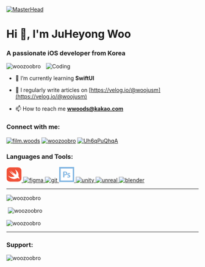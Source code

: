 [![MasterHead](https://1.bp.blogspot.com/-7A4WynwLsMw/XbBpCXG8fHI/AAAAAAAAMt4/uOa1bpLskYgrwGbllhSu2SDj_Mig8SXJQCLcBGAsYHQ/s1600/2000_600px.gif)](Hellow)

<h1 align="left">Hi 👋, I'm JuHeyong Woo</h1>
<h3 align="left">A passionate iOS developer from Korea</h3>
<img align="right" alt="Coding" width="400" src="https://velog.velcdn.com/images/woojusm/post/daf652c2-2e9f-4fcb-8663-feec9d3cc212/image.gif">
<p align="left"> <img src="https://komarev.com/ghpvc/?username=woozoobro&label=Profile%20views&color=0e75b6&style=flat" alt="woozoobro" /> </p>

- 🌱 I’m currently learning **SwiftUI**

- 📝 I regularly write articles on [https://velog.io/@woojusm](https://velog.io/@woojusm)

- 📫 How to reach me **wwoods@kakao.com**

<h3 align="left">Connect with me:</h3>
<p align="left">
<a href="https://instagram.com/film.woods" target="blank"><img align="center" src="https://raw.githubusercontent.com/rahuldkjain/github-profile-readme-generator/master/src/images/icons/Social/instagram.svg" alt="film.woods" height="30" width="40" /></a>
<a href="https://www.youtube.com/channel/UCDu6yjwSyDRePL-4yDBnv0Q" target="blank"><img align="center" src="https://raw.githubusercontent.com/rahuldkjain/github-profile-readme-generator/master/src/images/icons/Social/youtube.svg" alt="woozoobro" height="30" width="40" /></a>
<a href="https://discord.gg/Uh6qPuQhqA" target="blank"><img align="center" src="https://raw.githubusercontent.com/rahuldkjain/github-profile-readme-generator/master/src/images/icons/Social/discord.svg" alt="Uh6qPuQhqA" height="30" width="40" /></a>


</p>
<h3 align="left">Languages and Tools:</h3>
<p align="left"> <a href="https://developer.apple.com/swift/" target="_blank" rel="noreferrer"> <img src="https://raw.githubusercontent.com/devicons/devicon/master/icons/swift/swift-original.svg" alt="swift" width="40" height="40"/> </a> <a href="https://www.figma.com/" target="_blank" rel="noreferrer"> <img src="https://www.vectorlogo.zone/logos/figma/figma-icon.svg" alt="figma" width="40" height="40"/> </a> <a href="https://git-scm.com/" target="_blank" rel="noreferrer"> <img src="https://www.vectorlogo.zone/logos/git-scm/git-scm-icon.svg" alt="git" width="40" height="40"/> </a> <a href="https://www.photoshop.com/en" target="_blank" rel="noreferrer"> <img src="https://raw.githubusercontent.com/devicons/devicon/master/icons/photoshop/photoshop-line.svg" alt="photoshop" width="40" height="40"/> </a> <a href="https://unity.com/" target="_blank" rel="noreferrer"> <img src="https://www.vectorlogo.zone/logos/unity3d/unity3d-icon.svg" alt="unity" width="40" height="40"/> </a> <a href="https://unrealengine.com/" target="_blank" rel="noreferrer"> <img src="https://raw.githubusercontent.com/kenangundogan/fontisto/036b7eca71aab1bef8e6a0518f7329f13ed62f6b/icons/svg/brand/unreal-engine.svg" alt="unreal" width="40" height="40"/> </a> <a href="https://www.blender.org/" target="_blank" rel="noreferrer"> <img src="https://download.blender.org/branding/community/blender_community_badge_white.svg" alt="blender" width="40" height="40"/> </a> </p>

---

<p><img align="center" src="https://github-readme-stats.vercel.app/api/top-langs?username=woozoobro&show_icons=true&locale=en&layout=compact" alt="woozoobro" /></p>

<p>&nbsp;<img align="center" src="https://github-readme-stats.vercel.app/api?username=woozoobro&show_icons=true&locale=en" alt="woozoobro" /></p>

<p><img align="center" src="https://github-readme-streak-stats.herokuapp.com/?user=woozoobro&" alt="woozoobro" /></p>

---

<h3 align="left">Support:</h3>
<p><a href="https://www.buymeacoffee.com/woozoobro"> <img align="left" src="https://cdn.buymeacoffee.com/buttons/v2/default-yellow.png" height="50" width="210" alt="woozoobro" /></a></p><br><br>
